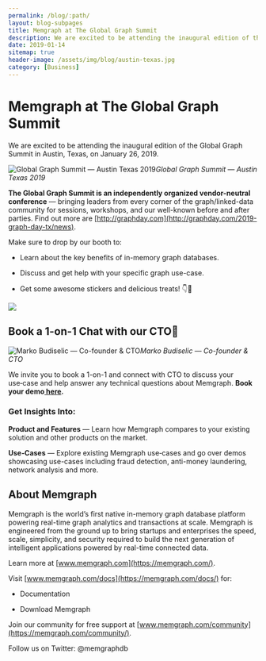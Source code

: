 ```yaml
---
permalink: /blog/:path/
layout: blog-subpages
title: Memgraph at The Global Graph Summit
description: We are excited to be attending the inaugural edition of the Global Graph Summit in Austin, Texas
date: 2019-01-14
sitemap: true
header-image: /assets/img/blog/austin-texas.jpg
category: [Business]
---
```


# Memgraph at The Global Graph Summit

We are excited to be attending the inaugural edition of the Global Graph Summit in Austin, Texas, on January 26, 2019.

![Global Graph Summit — Austin Texas 2019](https://cdn-images-1.medium.com/max/2000/1*1qNjzvrqvVN4FzTEXThMxQ.jpeg)*Global Graph Summit — Austin Texas 2019*

**The Global Graph Summit is an independently organized vendor-neutral conference** — bringing leaders from every corner of the graph/linked-data community for sessions, workshops, and our well-known before and after parties. Find out more are [http://graphday.com](http://graphday.com/2019-graph-day-tx/news).

Make sure to drop by our booth to:

* Learn about the key benefits of in-memory graph databases.

* Discuss and get help with your specific graph use-case.

* Get some awesome stickers and delicious treats! 👇🤩

![](https://cdn-images-1.medium.com/max/3232/1*hK2npeLktTFE_V7Mbg7U3w.jpeg)

## Book a 1-on-1 Chat with our CTO🤝

![Marko Budiselic — Co-founder & CTO](https://cdn-images-1.medium.com/max/2000/0*rzBNXZKCGukmP8bd)*Marko Budiselic — Co-founder & CTO*

We invite you to book a 1-on-1 and connect with CTO to discuss your use‑case and help answer any technical questions about Memgraph. **Book your demo[ here](https://www.meetingbird.com/l/karimt/Chat-With-Memgraph).**

### Get Insights Into:

**Product and Features** — Learn how Memgraph compares to your existing solution and other products on the market.

**Use‑Cases** — Explore existing Memgraph use‑cases and go over demos showcasing use-cases including fraud detection, anti-money laundering, network analysis and more.

## About Memgraph

Memgraph is the world’s first native in-memory graph database platform powering real-time graph analytics and transactions at scale. Memgraph is engineered from the ground up to bring startups and enterprises the speed, scale, simplicity, and security required to build the next generation of intelligent applications powered by real-time connected data.

Learn more at [www.memgraph.com](https://memgraph.com/).

Visit [www.memgraph.com/docs](https://memgraph.com/docs/) for:

* Documentation

* Download Memgraph

Join our community for free support at [www.memgraph.com/community](https://memgraph.com/community/).

Follow us on Twitter: @memgraphdb
